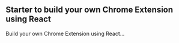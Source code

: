 ## Starter to build your own Chrome Extension using React

Build your own Chrome Extension using React...

